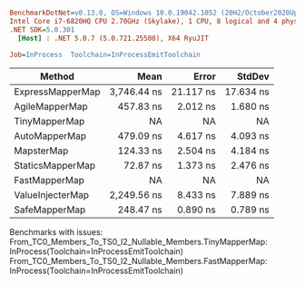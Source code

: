 ``` ini

BenchmarkDotNet=v0.13.0, OS=Windows 10.0.19042.1052 (20H2/October2020Update)
Intel Core i7-6820HQ CPU 2.70GHz (Skylake), 1 CPU, 8 logical and 4 physical cores
.NET SDK=5.0.301
  [Host] : .NET 5.0.7 (5.0.721.25508), X64 RyuJIT

Job=InProcess  Toolchain=InProcessEmitToolchain  

```
|           Method |        Mean |     Error |    StdDev |
|----------------- |------------:|----------:|----------:|
| ExpressMapperMap | 3,746.44 ns | 21.117 ns | 17.634 ns |
|   AgileMapperMap |   457.83 ns |  2.012 ns |  1.680 ns |
|    TinyMapperMap |          NA |        NA |        NA |
|    AutoMapperMap |   479.09 ns |  4.617 ns |  4.093 ns |
|       MapsterMap |   124.33 ns |  2.504 ns |  4.184 ns |
| StaticsMapperMap |    72.87 ns |  1.373 ns |  2.476 ns |
|    FastMapperMap |          NA |        NA |        NA |
| ValueInjecterMap | 2,249.56 ns |  8.433 ns |  7.889 ns |
|    SafeMapperMap |   248.47 ns |  0.890 ns |  0.789 ns |

Benchmarks with issues:
  From_TC0_Members_To_TS0_I2_Nullable_Members.TinyMapperMap: InProcess(Toolchain=InProcessEmitToolchain)
  From_TC0_Members_To_TS0_I2_Nullable_Members.FastMapperMap: InProcess(Toolchain=InProcessEmitToolchain)

